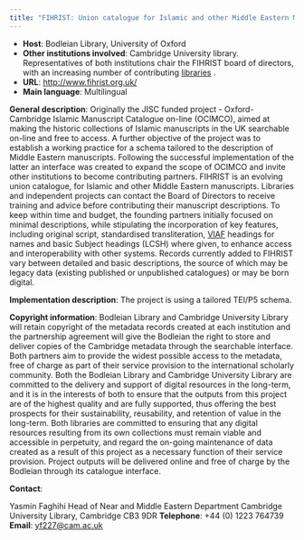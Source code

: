 ```yaml
---
title: "FIHRIST: Union catalogue for Islamic and other Middle Eastern Manuscripts"
---
```

* **Host**: Bodleian Library, University of Oxford
* **Other institutions involved**: Cambridge University library. Representatives of both institutions chair the FIHRIST board of directors, with an increasing number of contributing [libraries](http://www.fihrist.org.uk/browse/libraries "libraries") .
* **URL**: <http://www.fihrist.org.uk/>
* **Main language**: Multilingual


**General description**: Originally the JISC funded project - Oxford-Cambridge Islamic Manuscript Catalogue on-line (OCIMCO), aimed at making the historic collections of Islamic manuscripts in the UK searchable on-line and free to access. A further objective of the project was to establish a working practice for a schema tailored to the description of Middle Eastern manuscripts. Following the successful implementation of the latter an interface was created to expand the scope of OCIMCO and invite other institutions to become contributing partners.
FIHRIST is an evolving union catalogue, for Islamic and other Middle Eastern manuscripts. Libraries and independent projects can contact the Board of Directors to receive training and advice before contributing their manuscript descriptions.
To keep within time and budget, the founding partners initially focused on minimal descriptions, while stipulating the incorporation of key features, including original script, standardised transliteration, [VIAF](https://viaf.org/ "VIAF") headings for names and basic Subject headings (LCSH) where given, to enhance access and interoperability with other systems. Records currently added to FIHRIST vary between detailed and basic descriptions, the source of which may be legacy data (existing published or unpublished catalogues) or may be born digital.


**Implementation description**: The project is using a tailored TEI/P5 schema.


**Copyright information**: Bodleian Library and Cambridge University Library will retain copyright of the metadata records created at each institution and the partnership agreement will give the Bodleian the right to store and deliver copies of the Cambridge metadata through the searchable interface. Both partners aim to provide the widest possible access to the metadata, free of charge as part of their service provision to the international scholarly community.
Both the Bodleian Library and Cambridge University Library are committed to the delivery and support of digital resources in the long-term, and it is in the interests of both to ensure that the outputs from this project are of the highest quality and are fully supported, thus offering the best prospects for their sustainability, reusability, and retention of value in the long-term. Both libraries are committed to ensuring that any digital resources resulting from its own collections must remain viable and accessible in perpetuity, and regard the on-going maintenance of data created as a result of this project as a necessary function of their service provision. Project outputs will be delivered online and free of charge by the Bodleian through its catalogue interface.



**Contact**:


Yasmin Faghihi
Head of Near and Middle Eastern Department
Cambridge University Library, Cambridge
CB3 9DR
**Telephone**: +44 (0) 1223 764739
**Email**: [yf227@cam.ac.uk](mailto:gillian.evison@bodley.ox.ac.uk "yf227@cam.ac.uk")